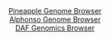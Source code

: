 <div id="Pineapple_Genome_Browser" align="center">
  <a href="https://igv.org/app/?sessionURL=blob:zZJbT9swGIb_iyXQJqU5krSJhKYAbVdRYCRLC0UochInMSR2sJ2kB_W_z6BNu2ESvdg0yRf2Jx_e7_GzAx1iHFMCPGCqhq0aBlAAL2kfwrqp0DWsEQdeDiuOFMBQjhgiKQLeDuSQCxgFc3myFKLhnqZh0QxqSAqqckuFNdxSAnuuprTWzmlVwYQyKCjj2hmDHdVw0Q16lMCmUeXblmprGRRQg1VTUsKp1iBSxL28L_5VigtEaI3iuq0EfgsQyzwyY6bm8Iu_DP00RZxfos0sO_UvZ_7CGkerqXO.im6.LiNneRzigkDRMnTafu9Y1_hPV3fhdK4fmWd.NL1yRYCal.TqyLo4Hq8bzBA_NYbGyHJHum1LNJhkaP0_dS0HPrDzOVrXfHtkTuRIVpOxe20FT6SckNHY.bYd_aH3vQIqmrbSBpCWbOgZumLpjmKbzuB1aowUXXclIUYx8B4eFSAYTJ_l9ocdEJtGOgM4emnf9FEAZRliwBu4uj40XNe0T4Ynuusae2UHWlb9PbyTKHCHuumbphPnuBJS6CzmpOEqJETt0lwttgfyDLK78rbVo0XAjVnInG0obXqeTPnGvO_fpelIAvLxt0.UrX4k0z9x7yNBVJEcKtxietGE_fr24sxczMtZ0BF7dbvpL0_u35ftFc9haHLKaijkflmRy5..dZBhSIQsdJjjBFdYbJaSIu2BZ5iW1BaktKLSQ8CK5JOu6Iph659_62ntH_c_AA--">Pineapple Genome Browser</a>
</div>
<div id="Alphonso_Genome_Browser" align="center">
  <a href="https://igv.org/app/?sessionURL=blob:zZNdb5swFIb_i6VWm0QAmxICUjXRLl2_1k3NWNpUFXLAEK9gU9tASZT_vrNq0246qbnYNMkX9pGN3_P4YYM6pjSXAkWI2Ni3MUYW0ivZz2jdVOyK1kyjqKCVZhZSrGCKiYyhaIMKqg1Nri_h5MqYRkeOw00zqqkopa09m9Z0LQXttZ3J2jmWVUWXUlEjlXaOFO2kw8tu1LMlbRob7vZs38mpoQ6tmpUUWjoNE2Xaw_fSX6W0ZELWLK3byvDnACnkgYy5XdB38XwWZxnT.oINZ_lhfHEWf_WmyeLD.HiRfDqdJ.P5_oyXgppWscOCXB0LklWLIe4n3cobzof.s7oijEz2vPf706eGK6YPcYAnXjjBxAMwXOTs6X_qGQbfse8kXE4f_Tg.uc4LzW77fD3Itp_i2xP9Yt8HaGuhSmYteICylQoi7FqeO7Z8Mh79mOKJ5boh0FGSo.ju3kJG0ewBtt9tkBkasAVp9tg.i2MhqXKmUDQKXTfAYUj8g.DADUO8tTaoVdXfQ3uSXIeBS2JCxmnBKwMq56kWjbapEHaXFXa53pHlOiA5K7qgnn4saDzk2R45WnRHN0kgVPkiTR8IwOXPDwitvibTP_HuNUFss9xVtsvxJTlPHkLgMutu6Le2fQy.YFjBOMVhffZHSLsBKqSqqYH9UIHlT.s6qjgVBgod13zJK26GObCUPYrghwZ5USYrCTYiVS7fuJZrYd99.1tSb3u__Q4-">Alphonso Genome Browser</a>
</div>


<div id="DAF_Genomics_Browser" align="center">
  <a href="https://igv.org/app/?sessionURL=blob:tZFra9swFIb_i6D95Lsd2zKE4Sxd10uykcRLmlLCmS3HWi3Lk.Qlach_n_A6BhtlDDqQhMS5vK_Oc0TfiJCUNyhBnuUOLNdFBpIV382BtTWZAiMSJSXUkhhIkJII0uQEJUdUglSQzW51ZaVUKxPbLqA0t6ThjObSkr4FrSl5pyqiU03PAgZPvIGdtHLOdLICG.q24o3kNuQ5kdJ07JY0280O9PEztulbkg3rakV71Y02oY0VVgnaLW0Ksv.Lkf.grBd9ky7naV9_Qw5XxTC9uUo_.RfZ.jJ8u84.vF9m4fJ8TrcNqE6QYecsYBV.HE3vZuX12K8v8WG_Ls.80TT4Ep_54_OLfUsFkUM3cmMfRzjG6GSgmuedhoDySriJGxiRFxteEJjPV38Q6ikITlFy_2AgJSB_1On3R6QOrUaFJPna9dQMxEVBBEpM7DiRi7E3CKLAwdg9GUfUifqVWb7LZjhyvNTzQuszMK1f0rofoBb6M_haIH_rrPe_gpouJqPVJC4W_tNE3vp3C4eOQ_YI16vtC5gM9OK3Si4YKB368XyGArVWY6RRv6j4p4fTdw--">DAF Genomics Browser</a>
</div>
